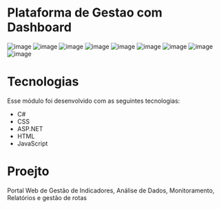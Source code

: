 # Plataforma de Gestao com Dashboard

![image](https://github.com/user-attachments/assets/36ad1c75-3c2f-49ca-8ef5-b4a13e4fe698)
![image](https://github.com/user-attachments/assets/588b817e-fb6d-4af5-af2e-e20d90da1ead)
![image](https://github.com/user-attachments/assets/d2cea0f2-6b0b-4c96-8fd7-018b26a87484)
![image](https://github.com/user-attachments/assets/98e74aa6-68ea-4825-8021-85fec954dc22)
![image](https://github.com/user-attachments/assets/75faa92c-283f-484b-a3fa-93bb1111529a)
![image](https://github.com/user-attachments/assets/127c6a95-23c1-49ef-acfa-2d006b5d0291)
![image](https://github.com/user-attachments/assets/ff1ba1ab-4641-4613-a11c-0643ad644a47)
![image](https://github.com/user-attachments/assets/30b14cd8-aa67-4ee2-974a-66c797c5ce73)
![image](https://github.com/user-attachments/assets/ff3c8067-845b-4bea-aa28-e9fba4d0bdd3)

# Tecnologias

Esse módulo foi desenvolvido com as seguintes tecnologias:
- C#
- CSS
- ASP.NET
- HTML
- JavaScript

# Proejto
 
 Portal Web de Gestão de Indicadores, Análise de Dados, Monitoramento, Relatórios e gestão de rotas
